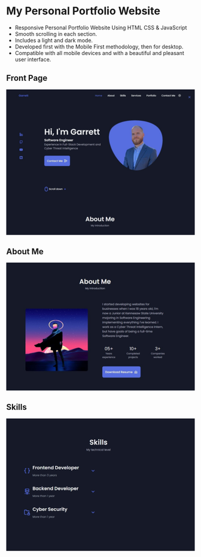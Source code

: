 # My Personal Portfolio Website

- Responsive Personal Portfolio Website Using HTML CSS & JavaScript
- Smooth scrolling in each section.
- Includes a light and dark mode.
- Developed first with the Mobile First methodology, then for desktop.
- Compatible with all mobile devices and with a beautiful and pleasant user interface.

## Front Page

![Alt text](/assets/img/FrontPage.jpg?raw=true "Title")

## About Me

![Alt text](/assets/img/About.jpg?raw=true "Title")

## Skills

![Alt text](/assets/img/Skills.jpg?raw=true "Title")
